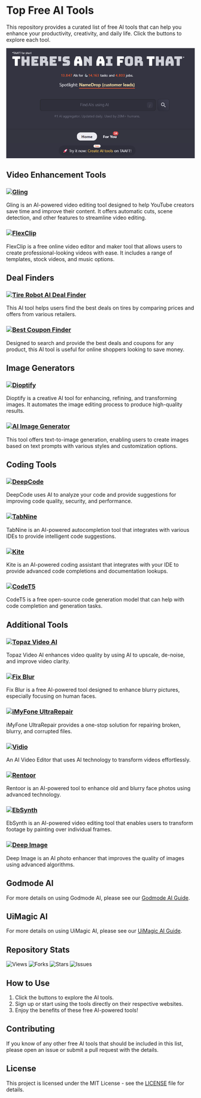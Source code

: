 # Top Free AI Tools

This repository provides a curated list of free AI tools that can help you enhance your productivity, creativity, and daily life. Click the buttons to explore each tool.

<p align="center">
  <img src="theres_an_ai_for_that.com.png" alt="There's An AI For That">
</p>

## Video Enhancement Tools

### [![Gling](https://img.shields.io/badge/Explore-Gling-brightgreen)](https://theresanaiforthat.com/tool/gling)
Gling is an AI-powered video editing tool designed to help YouTube creators save time and improve their content. It offers automatic cuts, scene detection, and other features to streamline video editing.

### [![FlexClip](https://img.shields.io/badge/Explore-FlexClip-brightgreen)](https://theresanaiforthat.com/tool/flexclip)
FlexClip is a free online video editor and maker tool that allows users to create professional-looking videos with ease. It includes a range of templates, stock videos, and music options.

## Deal Finders

### [![Tire Robot AI Deal Finder](https://img.shields.io/badge/Explore-Tire_Robot_AI_Deal_Finder-brightgreen)](https://theresanaiforthat.com/tool/tire-robot-ai-deal-finder)
This AI tool helps users find the best deals on tires by comparing prices and offers from various retailers.

### [![Best Coupon Finder](https://img.shields.io/badge/Explore-Best_Coupon_Finder-brightgreen)](https://theresanaiforthat.com/tool/best-coupon-finder)
Designed to search and provide the best deals and coupons for any product, this AI tool is useful for online shoppers looking to save money.

## Image Generators

### [![Dioptify](https://img.shields.io/badge/Explore-Dioptify-brightgreen)](https://theresanaiforthat.com/tool/dioptify)
Dioptify is a creative AI tool for enhancing, refining, and transforming images. It automates the image editing process to produce high-quality results.

### [![AI Image Generator](https://img.shields.io/badge/Explore-AI_Image_Generator-brightgreen)](https://theresanaiforthat.com/tool/ai-image-generator)
This tool offers text-to-image generation, enabling users to create images based on text prompts with various styles and customization options.

## Coding Tools

### [![DeepCode](https://img.shields.io/badge/Explore-DeepCode-brightgreen)](https://www.deepcode.ai/)
DeepCode uses AI to analyze your code and provide suggestions for improving code quality, security, and performance.

### [![TabNine](https://img.shields.io/badge/Explore-TabNine-brightgreen)](https://www.tabnine.com/)
TabNine is an AI-powered autocompletion tool that integrates with various IDEs to provide intelligent code suggestions.

### [![Kite](https://img.shields.io/badge/Explore-Kite-brightgreen)](https://www.kite.com/)
Kite is an AI-powered coding assistant that integrates with your IDE to provide advanced code completions and documentation lookups.

### [![CodeT5](https://img.shields.io/badge/Explore-CodeT5-brightgreen)](https://huggingface.co/Salesforce/codet5-base)
CodeT5 is a free open-source code generation model that can help with code completion and generation tasks.

## Additional Tools

### [![Topaz Video AI](https://img.shields.io/badge/Explore-Topaz_Video_AI-brightgreen)](https://theresanaiforthat.com/tool/topaz-video-ai)
Topaz Video AI enhances video quality by using AI to upscale, de-noise, and improve video clarity.

### [![Fix Blur](https://img.shields.io/badge/Explore-Fix_Blur-brightgreen)](https://theresanaiforthat.com/tool/fix-blur)
Fix Blur is a free AI-powered tool designed to enhance blurry pictures, especially focusing on human faces.

### [![iMyFone UltraRepair](https://img.shields.io/badge/Explore-iMyFone_UltraRepair-brightgreen)](https://theresanaiforthat.com/tool/imyfone-ultrarepair)
iMyFone UltraRepair provides a one-stop solution for repairing broken, blurry, and corrupted files.

### [![Vidio](https://img.shields.io/badge/Explore-Vidio-brightgreen)](https://theresanaiforthat.com/tool/vidio)
An AI Video Editor that uses AI technology to transform videos effortlessly.

### [![Rentoor](https://img.shields.io/badge/Explore-Rentoor-brightgreen)](https://theresanaiforthat.com/tool/rentoor)
Rentoor is an AI-powered tool to enhance old and blurry face photos using advanced technology.

### [![EbSynth](https://img.shields.io/badge/Explore-EbSynth-brightgreen)](https://theresanaiforthat.com/tool/ebsynth)
EbSynth is an AI-powered video editing tool that enables users to transform footage by painting over individual frames.

### [![Deep Image](https://img.shields.io/badge/Explore-Deep_Image-brightgreen)](https://theresanaiforthat.com/tool/deep-image)
Deep Image is an AI photo enhancer that improves the quality of images using advanced algorithms.

## Godmode AI

For more details on using Godmode AI, please see our [Godmode AI Guide](TOOLS/GODMODE.md).

## UiMagic AI

For more details on using UiMagic AI, please see our [UiMagic AI Guide](TOOLS/UI-MAGIC.md).

## Repository Stats

![Views](https://img.shields.io/github/views/TMHSDigital/awesome-ai-tools)
![Forks](https://img.shields.io/github/forks/TMHSDigital/awesome-ai-tools)
![Stars](https://img.shields.io/github/stars/TMHSDigital/awesome-ai-tools)
![Issues](https://img.shields.io/github/issues/TMHSDigital/awesome-ai-tools)

## How to Use

1. Click the buttons to explore the AI tools.
2. Sign up or start using the tools directly on their respective websites.
3. Enjoy the benefits of these free AI-powered tools!

## Contributing

If you know of any other free AI tools that should be included in this list, please open an issue or submit a pull request with the details.

## License

This project is licensed under the MIT License - see the [LICENSE](LICENSE) file for details.
